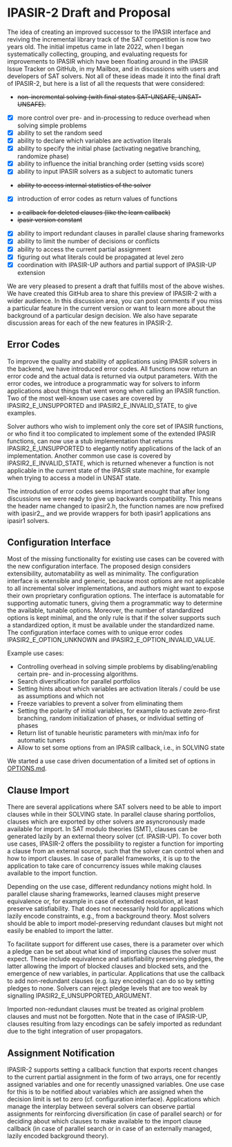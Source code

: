 # IPASIR-2 Draft and Proposal

The idea of creating an improved successor to the IPASIR interface and reviving the incremental library track of the SAT competition is now two years old. The initial impetus came in late 2022, when I began systematically collecting, grouping, and evaluating requests for improvements to IPASIR which have been floating around in the IPASIR Issue Tracker on GitHub, in my Mailbox, and in discussions with users and developers of SAT solvers. 
Not all of these ideas made it into the final draft of IPASIR-2, but here is a list of all the requests that were considered:

  - ~~non-incremental solving (with final states SAT-UNSAFE, UNSAT-UNSAFE).~~
  - [x] more control over pre- and in-processing to reduce overhead when solving simple problems
  - [x] ability to set the random seed
  - [x] ability to declare which variables are activation literals
  - [x] ability to specify the initial phase (activating negative branching, randomize phase)
  - [x] ability to influence the initial branching order (setting vsids score)
  - [x] ability to input IPASIR solvers as a subject to automatic tuners
  - ~~ability to access internal statistics of the solver~~
  - [x] introduction of error codes as return values of functions
  - ~~a callback for deleted clauses (like the learn callback)~~
  - ~~ipasir version constant~~
  - [x] ability to import redundant clauses in parallel clause sharing frameworks
  - [x] ability to limit the number of decisions or conflicts
  - [x] ability to access the current partial assignment
  - [x] figuring out what literals could be propagated at level zero
  - [x] coordination with IPASIR-UP authors and partial support of IPASIR-UP extension
  
We are very pleased to present a draft that fulfills most of the above wishes. We have created this GitHub area to share this preview of IPASIR-2 with a wider audience. In this discussion area, you can post comments if you miss a particular feature in the current version or want to learn more about the background of a particular design decision. We also have separate discussion areas for each of the new features in IPASIR-2. 


## Error Codes

To improve the quality and stability of applications using IPASIR solvers in the backend, we have introduced error codes. All functions now return an error code and the actual data is returned via output parameters. With the error codes, we introduce a programmatic way for solvers to inform applications about things that went wrong when calling an IPASIR function. Two of the most well-known use cases are covered by IPASIR2_E_UNSUPPORTED and IPASIR2_E_INVALID_STATE, to give examples. 

Solver authors who wish to implement only the core set of IPASIR functions, or who find it too complicated to implement some of the extended IPASIR functions, can now use a stub implementation that returns IPASIR2_E_UNSUPPORTED to elegantly notify applications of the lack of an implementation. Another common use case is covered by IPASIR2_E_INVALID_STATE, which is returned whenever a function is not applicable in the current state of the IPASIR state machine, for example when trying to access a model in UNSAT state.

The introdution of error codes seems important enought that after long discussions we were ready to give up backwards compatibility. This means the header name changed to ipasir2.h, the function names are now prefixed with ipasir2_, and we provide wrappers for both ipasir1 applications ans ipasir1 solvers.


## Configuration Interface

Most of the missing functionality for existing use cases can be covered with the new configuration interface. The proposed design considers extensibility, automatability as well as minimality. The configuration interface is extensible and generic, because most options are not applicable to all incremental solver implementations, and authors might want to expose their own proprietary configuration options. The interface is automatable for supporting automatic tuners, giving them a programmatic way to determine the available, tunable options. Moreover, the number of standardized options is kept minimal, and the only rule is that if the solver supports such a standardized option, it must be available under the standardized name. The configuration interface comes with to unique error codes IPASIR2_E_OPTION_UNKNOWN and IPASIR2_E_OPTION_INVALID_VALUE. 

Example use cases:

 - Controlling overhead in solving simple problems by disabling/enabling certain pre- and in-processing algorithms.
 - Search diversification for parallel portfolios
 - Setting hints about which variables are activation literals / could be use as assumptions and which not
 - Freeze variables to prevent a solver from eliminating them
 - Setting the polarity of initial variables, for example to activate zero-first branching, random initialization of phases, or individual setting of phases
 - Return list of tunable heuristic parameters with min/max info for automatic tuners
 - Allow to set some options from an IPASIR callback, i.e., in SOLVING state

We started a use case driven documentation of a limited set of options in [OPTIONS.md](OPTIONS.md). 


## Clause Import 

There are several applications where SAT solvers need to be able to import clauses while in their SOLVING state. In parallel clause sharing portfolios, clauses which are exported by other solvers are asyncronously made available for import. In SAT modulo theories (SMT), clauses can be generated lazily by an external theory solver (cf. IPASIR-UP). To cover both use cases, IPASIR-2 offers the possibility to register a function for importing a clause from an external source, such that the solver can control when and how to import clauses. In case of parallel frameworks, it is up to the application to take care of concurrency issues while making clauses available to the import function. 

Depending on the use case, different redundancy notions might hold. In parallel clause sharing frameworks, learned clauses might preserve equivalence or, for example in case of extended resolution, at least preserve satisfiability. That does not necessarily hold for applications which lazily encode constraints, e.g., from a background theory. Most solvers should be able to import model-preserving redundant clauses but might not easily be enabled to import the latter.

To facilitate support for different use cases, there is a parameter over which a pledge can be set about what kind of importing clauses the solver must expect. These include equivalence and satisfiability preserving pledges, the latter allowing the import of blocked clauses and blocked sets, and the emergence of new variables, in particular. Applications that use the callback to add non-redundant clauses (e.g. lazy encodings) can do so by setting pledges to none. Solvers can reject pledge levels that are too weak by signalling IPASIR2_E_UNSUPPORTED_ARGUMENT.

Imported non-redundant clauses must be treated as original problem clauses and must not be forgotten. Note that in the case of IPASIR-UP, clauses resulting from lazy encodings can be safely imported as redundant due to the tight integration of user propagators.


## Assignment Notification

IPASIR-2 supports setting a callback function that exports recent changes to the current partial assignment in the form of two arrays, one for recently assigned variables and one for recently unassigned variables. One use case for this is to be notified about variables which are assigned when the decision limit is set to zero (cf. configuration interface). Applications which manage the interplay between several solvers can observe partial assignments for reinforcing diversification (in case of parallel search) or for deciding about which clauses to make available to the import clause callback (in case of parallel search or in case of an externally managed, lazily encoded background theory). 


